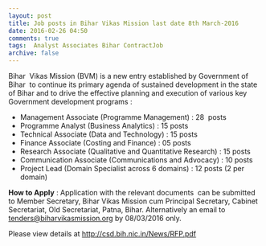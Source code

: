 ```yaml
---
layout: post
title: Job posts in Bihar Vikas Mission last date 8th March-2016   
date: 2016-02-26 04:50
comments: true
tags:  Analyst Associates Bihar ContractJob 
archive: false
---
```

Bihar  Vikas Mission (BVM) is a new entry established by Government of Bihar  to continue its primary agenda of sustained development in the state of Bihar and to drive the effective planning and execution of various key Government development programs :

- Management Associate (Programme Management) : 28  posts  
- Programme Analyst (Business Analytics) : 15 posts 
- Technical Associate (Data and Technology) : 15 posts
- Finance Associate (Costing and Finance) : 05 posts
- Research Associate (Qualitative and Quantitative Research) : 15 posts
- Communication Associate (Communications and Advocacy) : 10 posts
- Project Lead (Domain Specialist across 6 domains) : 12 posts (2 per domain)

**How to Apply** : Application with the relevant documents  can be submitted to Member Secretary, Bihar Vikas Mission cum Principal Secretary, Cabinet Secretariat, Old Secretariat, Patna, Bihar. Alternatively an email to tenders@biharvikasmission.org by 08/03/2016 only.  

Please view details at <http://csd.bih.nic.in/News/RFP.pdf>

